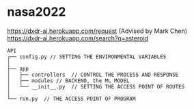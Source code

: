 # nasa2022

https://dxdr-ai.herokuapp.com/request (Advised by Mark Chen)
https://dxdr-ai.herokuapp.com/search?q=asteroid

```
API
┌── config.py // SETTING THE ENVIRONMENTAL VARIABLES
│   
├── app
│   ├── controllers  // CONTROL THE PROCESS AND RESPONSE
│   ├── modules // BACKEND, the ML MODEL
│   └── __init__.py  // SETTING THE ACCESS POINT OF ROUTES
│
└── run.py  // THE ACCESS POINT OF PROGRAM
```

